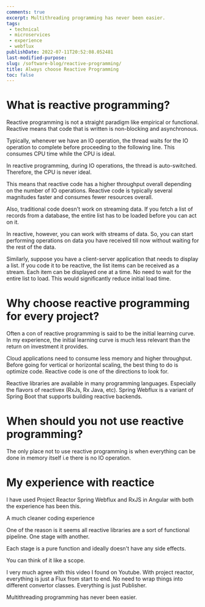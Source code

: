 ```yaml
---
comments: true
excerpt: Multithreading programming has never been easier.
tags:
 - technical
 - microservices
 - experience
 - webflux
publishDate: 2022-07-11T20:52:08.052481
last-modified-purpose:
slug: /software-blog/reactive-programming/
title: Always choose Reactive Programming
toc: false
---
```


# What is reactive programming?

Reactive programming is not a straight paradigm like empirical or functional. Reactive means that code that is written is non-blocking and asynchronous.

Typically, whenever we have an IO operation, the thread waits for the IO operation to complete before proceeding to the following line. This consumes CPU time while the CPU is ideal.

In reactive programming, during IO operations, the thread is auto-switched. Therefore, the CPU is never ideal.

This means that reactive code has a higher throughput overall depending on the number of IO operations. Reactive code is typically several magnitudes faster and consumes fewer resources overall.

Also, traditional code doesn't work on streaming data. If you fetch a list of records from a database, the entire list has to be loaded before you can act on it. 

In reactive, however, you can work with streams of data. So, you can start performing operations on data you have received till now without waiting for the rest of the data.

Similarly, suppose you have a client-server application that needs to display a list. If you code it to be reactive, the list items can be received as a stream. Each item can be displayed one at a time. No need to wait for the entire list to load. This would significantly reduce initial load time.

# Why choose reactive programming for every project?

Often a con of reactive programming is said to be the initial learning curve. In my experience, the initial learning curve is much less relevant than the return on investment it provides.

Cloud applications need to consume less memory and higher throughput. Before going for vertical or horizontal scaling, the best thing to do is optimize code. Reactive code is one of the directions to look for.

Reactive libraries are available in many programming languages. Especially the flavors of reactivex (RxJs, Rx Java, etc). Spring Webflux is a variant of Spring Boot that supports building reactive backends.

# When should you not use reactive programming?

The only place not to use reactive programming is when everything can be done in memory itself i.e there is no IO operation.

# My experience with reactice

I have used Project Reactor Spring Webflux and RxJS in Angular with both the experience has been this.

A much cleaner coding experience

One of the reason is it seems all reactive libraries are a sort of functional pipeline. One stage with another. 

Each stage is a pure function and ideally doesn't have any side effects. 

You can think of it like a scope.

I very much agree with this video I found on Youtube. With project reactor, everything is just a Flux from start to end. No need to wrap things into different convertor classes. Everything is just Publisher.

Multithreading programming has never been easier. 